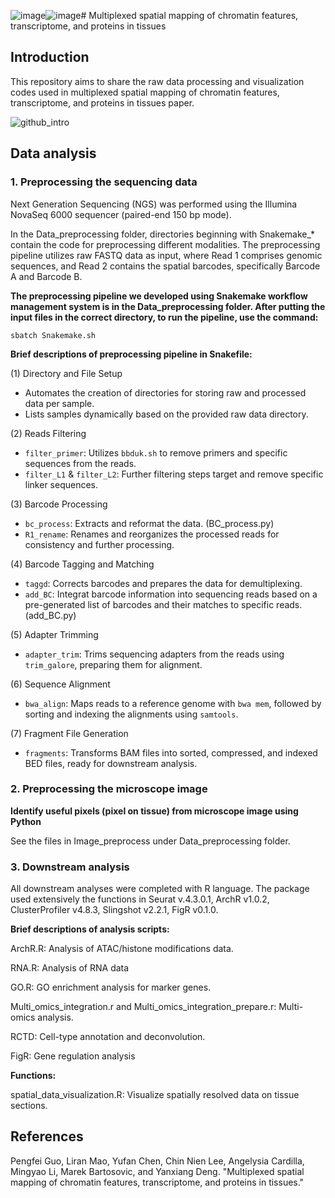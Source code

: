![image](https://github.com/liranmao/Spatial_multi_omics/assets/78578236/6b5917de-208f-4188-8010-78f557799f94)![image](https://github.com/liranmao/Spatial_multi_omics/assets/78578236/49a32627-7299-44b6-a7a7-e5ef0af615bd)# Multiplexed spatial mapping of chromatin features, transcriptome, and proteins in tissues

## Introduction
This repository aims to share the raw data processing and visualization codes used in multiplexed spatial mapping of chromatin features, transcriptome, and proteins in tissues paper.


![github_intro](https://github.com/liranmao/Spatial_multi_omics/assets/78578236/2986f184-04c3-4fc2-8166-9e088c83a7cb)


## Data analysis
### 1. Preprocessing the sequencing data
 Next Generation Sequencing (NGS) was performed using the Illumina NovaSeq 6000 sequencer (paired-end 150 bp mode). 
 
In the Data_preprocessing folder, directories beginning with Snakemake_* contain the code for preprocessing different modalities. The preprocessing pipeline utilizes raw FASTQ data as input, where Read 1 comprises genomic sequences, and Read 2 contains the spatial barcodes, specifically Barcode A and Barcode B.

**The preprocessing pipeline we developed using Snakemake workflow management system is in the Data_preprocessing folder. After putting the input files in the correct directory, to run the pipeline, use the command:**

    sbatch Snakemake.sh


**Brief descriptions of preprocessing pipeline in Snakefile:**

(1) Directory and File Setup
- Automates the creation of directories for storing raw and processed data per sample.
- Lists samples dynamically based on the provided raw data directory.

(2) Reads Filtering
- `filter_primer`: Utilizes `bbduk.sh` to remove primers and specific sequences from the reads.
- `filter_L1` & `filter_L2`: Further filtering steps target and remove specific linker sequences.

(3) Barcode Processing
- `bc_process`: Extracts and reformat the data. (BC_process.py)
- `R1_rename`: Renames and reorganizes the processed reads for consistency and further processing.

(4) Barcode Tagging and Matching
- `taggd`: Corrects barcodes and prepares the data for demultiplexing.
- `add_BC`: Integrat barcode information into sequencing reads based on a pre-generated list of barcodes and their matches to specific reads. (add_BC.py)

(5) Adapter Trimming
- `adapter_trim`: Trims sequencing adapters from the reads using `trim_galore`, preparing them for alignment.

(6) Sequence Alignment
- `bwa_align`: Maps reads to a reference genome with `bwa mem`, followed by sorting and indexing the alignments using `samtools`.

(7) Fragment File Generation
- `fragments`: Transforms BAM files into sorted, compressed, and indexed BED files, ready for downstream analysis.




###  2. Preprocessing the microscope image

**Identify useful pixels (pixel on tissue) from microscope image using Python**

See the files in Image_preprocess under Data_preprocessing folder.



### 3. Downstream analysis
All downstream analyses were completed with R language. The package used extensively the functions in Seurat v.4.3.0.1, ArchR v1.0.2, ClusterProfiler v4.8.3, Slingshot v2.2.1, FigR v0.1.0. 

**Brief descriptions of analysis scripts:**

ArchR.R: Analysis of ATAC/histone modifications data.

RNA.R: Analysis of RNA data

GO.R: GO enrichment analysis for marker genes.

Multi_omics_integration.r and Multi_omics_integration_prepare.r: Multi-omics analysis.

RCTD: Cell-type annotation and deconvolution.

FigR: Gene regulation analysis

**Functions:**

spatial_data_visualization.R: Visualize spatially resolved data on tissue sections.


## References

Pengfei Guo, Liran Mao, Yufan Chen, Chin Nien Lee, Angelysia Cardilla, Mingyao Li, Marek Bartosovic, and Yanxiang Deng. "Multiplexed spatial mapping of chromatin features, transcriptome, and proteins in tissues."



